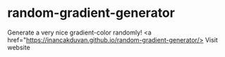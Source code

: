 # random-gradient-generator
Generate a very nice gradient-color randomly!
<a href="https://inancakduvan.github.io/random-gradient-generator/> Visit website </a>
